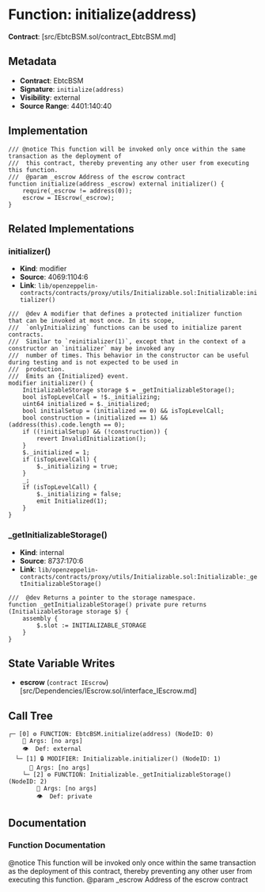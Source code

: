 # Function: initialize(address)

**Contract**: [src/EbtcBSM.sol/contract_EbtcBSM.md]

## Metadata

- **Contract**: EbtcBSM
- **Signature**: `initialize(address)`
- **Visibility**: external
- **Source Range**: 4401:140:40

## Implementation

```solidity
/// @notice This function will be invoked only once within the same transaction as the deployment of
///  this contract, thereby preventing any other user from executing this function.
///  @param _escrow Address of the escrow contract
function initialize(address _escrow) external initializer() {
    require(_escrow != address(0));
    escrow = IEscrow(_escrow);
}
```

## Related Implementations

### initializer()

- **Kind**: modifier
- **Source**: 4069:1104:6
- **Link**: `lib/openzeppelin-contracts/contracts/proxy/utils/Initializable.sol:Initializable:initializer()`

```solidity
///  @dev A modifier that defines a protected initializer function that can be invoked at most once. In its scope,
///  `onlyInitializing` functions can be used to initialize parent contracts.
///  Similar to `reinitializer(1)`, except that in the context of a constructor an `initializer` may be invoked any
///  number of times. This behavior in the constructor can be useful during testing and is not expected to be used in
///  production.
///  Emits an {Initialized} event.
modifier initializer() {
    InitializableStorage storage $ = _getInitializableStorage();
    bool isTopLevelCall = !$._initializing;
    uint64 initialized = $._initialized;
    bool initialSetup = (initialized == 0) && isTopLevelCall;
    bool construction = (initialized == 1) && (address(this).code.length == 0);
    if ((!initialSetup) && (!construction)) {
        revert InvalidInitialization();
    }
    $._initialized = 1;
    if (isTopLevelCall) {
        $._initializing = true;
    }
    _;
    if (isTopLevelCall) {
        $._initializing = false;
        emit Initialized(1);
    }
}
```

### _getInitializableStorage()

- **Kind**: internal
- **Source**: 8737:170:6
- **Link**: `lib/openzeppelin-contracts/contracts/proxy/utils/Initializable.sol:Initializable:_getInitializableStorage()`

```solidity
///  @dev Returns a pointer to the storage namespace.
function _getInitializableStorage() private pure returns (InitializableStorage storage $) {
    assembly {
        $.slot := INITIALIZABLE_STORAGE
    }
}
```

## State Variable Writes

- **escrow** (`contract IEscrow`) [src/Dependencies/IEscrow.sol/interface_IEscrow.md]

## Call Tree

```
┌─ [0] ⚙️ FUNCTION: EbtcBSM.initialize(address) (NodeID: 0)
    💬 Args: [no args]
    👁️  Def: external
  └─ [1] 🔒 MODIFIER: Initializable.initializer() (NodeID: 1)
      💬 Args: [no args]
    └─ [2] ⚙️ FUNCTION: Initializable._getInitializableStorage() (NodeID: 2)
        💬 Args: [no args]
        👁️  Def: private
```

## Documentation

### Function Documentation

@notice This function will be invoked only once within the same transaction as the deployment of
 this contract, thereby preventing any other user from executing this function.
 @param _escrow Address of the escrow contract

